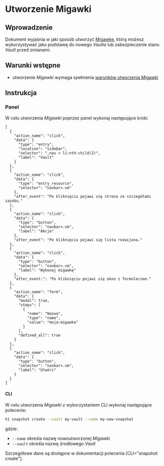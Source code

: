 # Utworzenie Migawki

## Wprowadzenie

Dokument wyjaśnia w jaki sposób utworzyć [Migawkę](/resource/storage/vault.md), którą możesz wykorzystywać jako podstawę 
do nowego *Vaulta* lub zabezpieczenie stanu *Vault* przed zmianami.
 
## Warunki wstępne

* utworzenie *Migawki* wymaga spełnienia [warunków utworzenia Migawki](/resource/storage/snapshot.md#utworzenie)

## Instrukcja

### Panel

W celu utworzenia *Migawki* poprzez panel wykonaj następujące kroki:

```guide
[
  {
    "action_name": "click",
    "data": {
      "type": "entry",
      "location": "sidebar",
      "selector": ".nav > li:nth-child(2)",
      "label": "Vault"
    }
  },
  {
    "action_name": "click",
    "data": {
      "type": "entry_resource",
      "selector": "navbar>.vm"
    },
    "after_event": "Po kliknięciu pojawi się strona ze szczegółami zasobu."
  },
  {
    "action_name": "click",
    "data": {
      "type": "button",
      "selector": "navbar>.vm",
      "label": "Akcje"
    },
    "after_event": "Po kliknięciu pojawi się lista rozwijana."
  },
  {
    "action_name": "click",
    "data": {
      "type": "button",
      "selector": "navbar>.vm",
      "label": "Wykonaj migawkę"
    },
    "after_event:": "Po kliknięciu pojawi się okno z formularzem."
  },
  {
    "action_name": "form",
    "data": {
      "modal": true,
      "steps": [
        {
          "name": "Nazwa",
          "type": "name",
          "value": "moja-migawka"
        }
      ],
      "defined_all": true
    }
  },
  {
    "action_name": "click",
    "data": {
      "type": "button",
      "selector": "navbar>.vm",
      "label": "Utwórz"
    }
  }
]
```


#### CLI

W celu utworzenia *Migawki* z wykorzystaniem CLI wykonaj następujące polecenie:

```bash
h1 snapshot create --vault my-vault --name my-new-snapshot
```

gdzie:

 * ```--name``` określa nazwę nowoutworzonej *Migawki*
 * ```--vault``` określa nazwę źrodłowego *Vault*
 
Szczegółowe dane są dostępne w dokumentacji polecenia [CLI="snapshot create"].